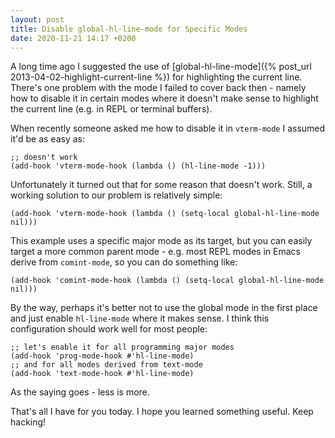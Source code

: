 ```yaml
---
layout: post
title: Disable global-hl-line-mode for Specific Modes
date: 2020-11-21 14:17 +0200
---
```


A long time ago I suggested the use of [global-hl-line-mode]({% post_url 2013-04-02-highlight-current-line %}) for
highlighting the current line. There's one problem with the mode
I failed to cover back then - namely how to disable it in certain modes
where it doesn't make sense to highlight the current line (e.g. in REPL or terminal buffers).

When recently someone asked me how to disable it in `vterm-mode` I assumed it'd be as easy as:

``` emacs-lisp
;; doesn't work
(add-hook 'vterm-mode-hook (lambda () (hl-line-mode -1)))
```

Unfortunately it turned out that for some reason that doesn't work.
Still, a working solution to our problem is relatively simple:

``` emacs-lisp
(add-hook 'vterm-mode-hook (lambda () (setq-local global-hl-line-mode nil)))
```

This example uses a specific major mode as its target, but you can easily
target a more common parent mode - e.g. most REPL modes in Emacs derive
from `comint-mode`, so you can do something like:

``` emacs-lisp
(add-hook 'comint-mode-hook (lambda () (setq-local global-hl-line-mode nil)))
```

By the way, perhaps it's better not to use the global mode in the first place
and just enable `hl-line-mode` where it makes sense. I think this configuration
should work well for most people:

``` emacs-lisp
;; let's enable it for all programming major modes
(add-hook 'prog-mode-hook #'hl-line-mode)
;; and for all modes derived from text-mode
(add-hook 'text-mode-hook #'hl-line-mode)
```

As the saying goes - less is more.

That's all I have for you today. I hope you learned something useful. Keep hacking!

